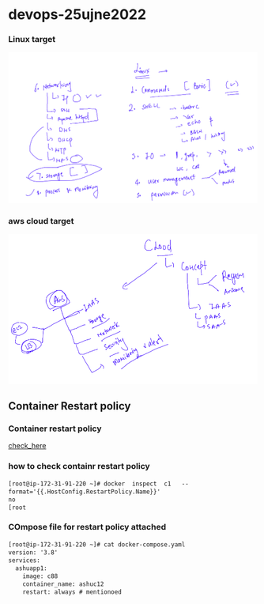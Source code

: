 # devops-25ujne2022

### Linux target 

<img src="ln.png" />

### aws cloud target 

<img src="cl.png" />

## Container Restart policy 
### Container restart policy 

[check_here](https://docs.docker.com/config/containers/start-containers-automatically/)

### how to check containr restart policy 

```
[root@ip-172-31-91-220 ~]# docker  inspect  c1   --format='{{.HostConfig.RestartPolicy.Name}}'
no
[root
```

### COmpose file for restart policy attached

```
[root@ip-172-31-91-220 ~]# cat docker-compose.yaml 
version: '3.8'
services:
  ashuapp1:
    image: c88
    container_name: ashuc12
    restart: always # mentionoed 
```
